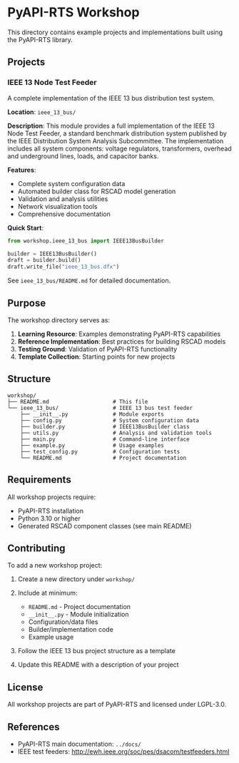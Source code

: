 # PyAPI-RTS Workshop

This directory contains example projects and implementations built using the PyAPI-RTS library.

## Projects

### IEEE 13 Node Test Feeder

A complete implementation of the IEEE 13 bus distribution test system.

**Location**: `ieee_13_bus/`

**Description**: This module provides a full implementation of the IEEE 13 Node Test Feeder, a standard benchmark distribution system published by the IEEE Distribution System Analysis Subcommittee. The implementation includes all system components: voltage regulators, transformers, overhead and underground lines, loads, and capacitor banks.

**Features**:
- Complete system configuration data
- Automated builder class for RSCAD model generation
- Validation and analysis utilities
- Network visualization tools
- Comprehensive documentation

**Quick Start**:
```python
from workshop.ieee_13_bus import IEEE13BusBuilder

builder = IEEE13BusBuilder()
draft = builder.build()
draft.write_file("ieee_13_bus.dfx")
```

See `ieee_13_bus/README.md` for detailed documentation.

## Purpose

The workshop directory serves as:

1. **Learning Resource**: Examples demonstrating PyAPI-RTS capabilities
2. **Reference Implementation**: Best practices for building RSCAD models
3. **Testing Ground**: Validation of PyAPI-RTS functionality
4. **Template Collection**: Starting points for new projects

## Structure

```
workshop/
├── README.md                    # This file
└── ieee_13_bus/                 # IEEE 13 bus test feeder
    ├── __init__.py              # Module exports
    ├── config.py                # System configuration data
    ├── builder.py               # IEEE13BusBuilder class
    ├── utils.py                 # Analysis and validation tools
    ├── main.py                  # Command-line interface
    ├── example.py               # Usage examples
    ├── test_config.py           # Configuration tests
    └── README.md                # Project documentation
```

## Requirements

All workshop projects require:
- PyAPI-RTS installation
- Python 3.10 or higher
- Generated RSCAD component classes (see main README)

## Contributing

To add a new workshop project:

1. Create a new directory under `workshop/`
2. Include at minimum:
   - `README.md` - Project documentation
   - `__init__.py` - Module initialization
   - Configuration/data files
   - Builder/implementation code
   - Example usage

3. Follow the IEEE 13 bus project structure as a template
4. Update this README with a description of your project

## License

All workshop projects are part of PyAPI-RTS and licensed under LGPL-3.0.

## References

- PyAPI-RTS main documentation: `../docs/`
- IEEE test feeders: http://ewh.ieee.org/soc/pes/dsacom/testfeeders.html
